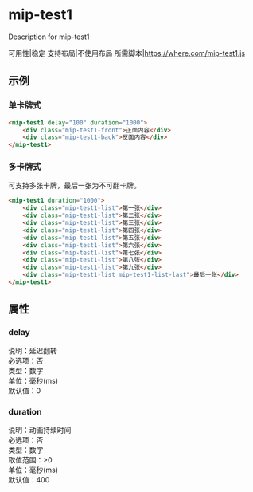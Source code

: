 # mip-test1

Description for mip-test1

可用性|稳定
支持布局|不使用布局
所需脚本|https://where.com/mip-test1.js

## 示例

### 单卡牌式
```html
<mip-test1 delay="100" duration="1000">
    <div class="mip-test1-front">正面内容</div>
    <div class="mip-test1-back">反面内容</div>
</mip-test1>
```

### 多卡牌式

可支持多张卡牌，最后一张为不可翻卡牌。

```html
<mip-test1 duration="1000">
    <div class="mip-test1-list">第一张</div>
    <div class="mip-test1-list">第二张</div>
    <div class="mip-test1-list">第三张</div>
    <div class="mip-test1-list">第四张</div>
    <div class="mip-test1-list">第五张</div>
    <div class="mip-test1-list">第六张</div>
    <div class="mip-test1-list">第七张</div>
    <div class="mip-test1-list">第八张</div>
    <div class="mip-test1-list">第九张</div>
    <div class="mip-test1-list mip-test1-list-last">最后一张</div>
</mip-test1>
```

## 属性

### delay 

说明：延迟翻转  
必选项：否  
类型：数字  
单位：毫秒(ms)  
默认值：0

### duration 

说明：动画持续时间  
必选项：否  
类型：数字  
取值范围：>0  
单位：毫秒(ms)  
默认值：400 


